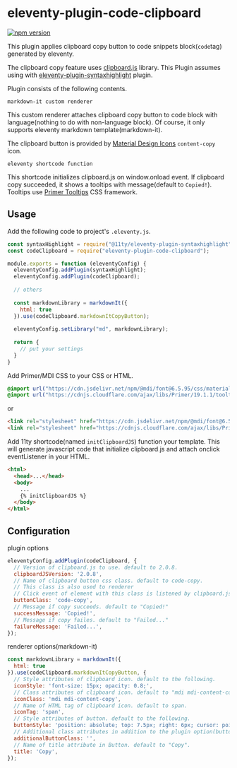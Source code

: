 # eleventy-plugin-code-clipboard

[![npm version](https://badge.fury.io/js/eleventy-plugin-code-clipboard.svg)](https://badge.fury.io/js/eleventy-plugin-code-clipboard)

This plugin applies clipboard copy button to code snippets block(`code`tag) generated by eleventy.

The clipboard copy feature uses [clipboard.js](https://www.npmjs.com/package/clipboard) library.
This Plugin assumes using with [eleventy-plugin-syntaxhighlight](https://github.com/11ty/eleventy-plugin-syntaxhighlight) plugin.

Plugin consists of the following contents.

`markdown-it custom renderer`

This custom renderer attaches clipboard copy button to code block with language(nothing to do with non-language block).
Of course, it only supports eleventy markdown template(markdown-it).

The clipboard button is provided by [Material Design Icons](https://materialdesignicons.com/) `content-copy` icon.

`eleventy shortcode function`

This shortcode initializes clipboard.js on window.onload event.
If clipboard copy succeeded, it shows a tooltips with message(default to `Copied!`).
Tooltips use [Primer Tooltips](https://primer.style/css/components/tooltips) CSS framework.

## Usage

Add the following code to project's `.eleventy.js`.

```js
const syntaxHighlight = require("@11ty/eleventy-plugin-syntaxhighlight");
const codeClipboard = require("eleventy-plugin-code-clipboard");

module.exports = function (eleventyConfig) {
  eleventyConfig.addPlugin(syntaxHighlight);
  eleventyConfig.addPlugin(codeClipboard);
  
  // others
  
  const markdownLibrary = markdownIt({
    html: true
  }).use(codeClipboard.markdownItCopyButton);
  
  eleventyConfig.setLibrary("md", markdownLibrary);
  
  return {
    // put your settings
  }
}
```

Add Primer/MDI CSS to your CSS or HTML.

```css
@import url("https://cdn.jsdelivr.net/npm/@mdi/font@6.5.95/css/materialdesignicons.min.css");
@import url("https://cdnjs.cloudflare.com/ajax/libs/Primer/19.1.1/tooltips.min.css");
```

or

```html
<link rel="stylesheet" href="https://cdn.jsdelivr.net/npm/@mdi/font@6.5.95/css/materialdesignicons.min.css" crossorigin="anonymous" referrerpolicy="no-referrer" />
<link rel="stylesheet" href="https://cdnjs.cloudflare.com/ajax/libs/Primer/19.1.1/tooltips.min.css" crossorigin="anonymous" referrerpolicy="no-referrer" />
```

Add 11ty shortcode(named `initClipboardJS`) function your template. This will generate javascript code that initialize clipboard.js and attach onclick eventListener in your HTML.

```html
<html>
  <head>...</head>
  <body>
    ...
    {% initClipboardJS %}
  </body>
</html>
```

## Configuration

plugin options

```js
eleventyConfig.addPlugin(codeClipboard, {
  // Version of clipboard.js to use. default to 2.0.8.
  clipboardJSVersion: '2.0.8',
  // Name of clipboard button css class. default to code-copy.
  // This class is also used to renderer
  // Click event of element with this class is listened by clipboard.js.
  buttonClass: 'code-copy',
  // Message if copy succeeds. default to "Copied!"
  successMessage: 'Copied!',
  // Message if copy failes. default to "Failed..."
  failureMessage: 'Failed...',
});
```

renderer options(markdown-it)

```js
const markdownLibrary = markdownIt({
  html: true
}).use(codeClipboard.markdownItCopyButton, {
  // Style attributes of clipboard icon. default to the following.
  iconStyle: 'font-size: 15px; opacity: 0.8;',
  // Class attributes of clipboard icon. default to "mdi mdi-content-copy".
  iconClass: 'mdi mdi-content-copy',
  // Name of HTML tag of clipboard icon. default to span.
  iconTag: 'span',
  // Style attributes of button. default to the following.
  buttonStyle: 'position: absolute; top: 7.5px; right: 6px; cursor: pointer; outline: none; opacity: 0.8;',
  // Additional class attributes in addition to the plugin option(buttonClass). default to empty.
  additionalButtonClass: '',
  // Name of title attribute in Button. default to "Copy".
  title: 'Copy',
});
```
